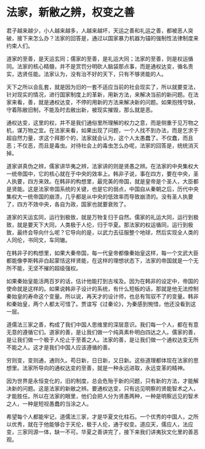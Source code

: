 # 法家，新敝之辨，权变之善

君子越来越少，小人越来越多，人越来越坏，天运之善和礼运之善，都被恶人突破，接下来怎么办？法家的回答是，通过以国家暴力机器为锚的强制性法律制度来约束人们。

道家的至善，是天运玄同；儒家的至善，是礼运大同；法家的至善，则是权运循同。法家的核心精髓，并不是赏罚分明砍人脑袋那点事，而是通权达变，循名责实，选贤任能。法家认为，没有治不好的天下，只有不够贤能的人。

天下之所以会乱套，就是因为旧的一套不适应当前的社会现实了，所以就要变法，针对现实的情况，进行国家制度上的革新，用新方法，来解决当前的新问题。在法家来看，善，就是通权达变，不停的用新的方法来解决新的问题。如果抱残守缺，守着陈敝旧制，不能及时去敝出新，被现实摧毁，那么就是恶。

通权达变，这里的权，并不是我们通俗里所理解的权力之意，而是侧重于见万物之机，谋万物之宜。在法家来看，如果出现了问题，一个人找不到办法，而是乞求于超自然力量，求这个拜那个的，法家就会认为，这个人太愚蠢了。不仅蠢，而且恶；不仅恶，而且是毒虫。对待社会上的毒虫怎么办呢，法家的回答是，统统消灭掉。

道家讲真伪之辨，儒家讲华夷之辨，法家讲的则是贤愚之辨。在法家的中央集权大一统帝国中，它的核心就在于中央的效率上。韩非子说，事在四方，要在中央，圣人执要，四方来效。在韩非的构想里，最完美的帝国，就是皇帝是个圣人，大臣都是贤能。这是法家帝国系统的关键，也是它的弱点，中国自从秦朝之后，历代中央集权大一统帝国的崩溃，几乎都是从中央的低效率而导致崩溃的。没有圣人执要了，四方不效中央，各自为政，国家也就要衰败了。

道家的天运玄同，运行到极致，就是万物复归于自然。儒家的礼运大同，运行到极致，就是要天下大同，人类极于人伦，归于华夏。那法家的权运循同，运行到极致，最终会导向什么呢？它导向的是，以武力去征服整个地球，然后实现全人类的人同伦，书同文，车同辙。

在韩非子的构想里，如果大秦帝国，每一代皇帝都像秦始皇这样，每一个文武大臣都能像李斯韩非白起蒙恬这样贤能，在这样的理想状态下，法家的帝国就是一个无所不能，无坚不摧的超级强权。

如果秦始皇能活两百岁的话，估计他能打到古埃及。因为在韩非的设定中，帝国的使命就是这样的。如果说韩非子设计的系统，有什么短板的话，那就是他无法控制秦始皇的寿命这个变量。所以说，再天才的设计师，也总有驾驭不了的变量。韩非和秦始皇，两个人都太可惜了。贾谊写《过秦论》，为秦感到惋惜，他还没看到这一层。

道儒法三家之善，构成了我们中国人思维里的深层意识。我们每一个人，都在有意无意的遵循它们。道家的善，是让我们做一个纯真素朴明白四达之人。儒家的善，是让我们做一个极于人伦止于至善之人。法家的善，是让我们做一个通权达变无所不能之人。这才是我们中国人应该遵循的善。

穷则变，变则通，通则久。苟日新，日日新，又日新。这些道理都体现在法家的思想里。法家所导向的通权达变的至善，就是一种永远进取，永远变革的精神。

因为世界是永恒变化的，旧的制度，总会危殆于新的问题，只有新的方法，才能解决新的问题。这是法家的新敝之辨。要通权达变，只有远见明察的贤能智术之人，才能胜任。所以在法家的眼里，他们会把人分为贤愚两种，一种是明察远见的智术之人，一种是短视愚蠢的当涂之人。

希望每个人都能牢记，道儒法三家，才是华夏文化柱石。一个优秀的中国人，之所以优秀，就在于他能够合于天伦，极于人伦，通于权变。道应天，儒应人，法应变，三家同源一体，缺一不可。华夏之善讲完了，接下来我们讲夷狄文化里的善恶观。

